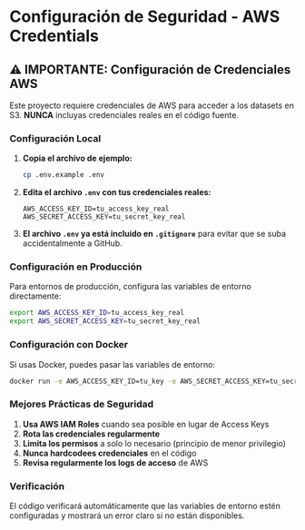 # Configuración de Seguridad - AWS Credentials

## ⚠️ IMPORTANTE: Configuración de Credenciales AWS

Este proyecto requiere credenciales de AWS para acceder a los datasets en S3. **NUNCA** incluyas credenciales reales en el código fuente.

### Configuración Local

1. **Copia el archivo de ejemplo:**
   ```bash
   cp .env.example .env
   ```

2. **Edita el archivo `.env` con tus credenciales reales:**
   ```
   AWS_ACCESS_KEY_ID=tu_access_key_real
   AWS_SECRET_ACCESS_KEY=tu_secret_key_real
   ```

3. **El archivo `.env` ya está incluido en `.gitignore`** para evitar que se suba accidentalmente a GitHub.

### Configuración en Producción

Para entornos de producción, configura las variables de entorno directamente:

```bash
export AWS_ACCESS_KEY_ID=tu_access_key_real
export AWS_SECRET_ACCESS_KEY=tu_secret_key_real
```

### Configuración con Docker

Si usas Docker, puedes pasar las variables de entorno:

```bash
docker run -e AWS_ACCESS_KEY_ID=tu_key -e AWS_SECRET_ACCESS_KEY=tu_secret tu_imagen
```

### Mejores Prácticas de Seguridad

1. **Usa AWS IAM Roles** cuando sea posible en lugar de Access Keys
2. **Rota las credenciales regularmente**
3. **Limita los permisos** a solo lo necesario (principio de menor privilegio)
4. **Nunca hardcodees credenciales** en el código
5. **Revisa regularmente los logs de acceso** de AWS

### Verificación

El código verificará automáticamente que las variables de entorno estén configuradas y mostrará un error claro si no están disponibles.
